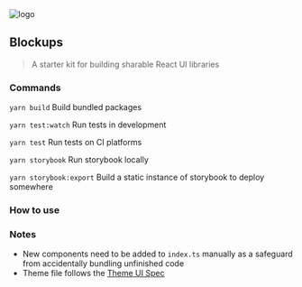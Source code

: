 <img src="https://cailborg.github.io/assets/Logo.png" alt="logo"/>

## Blockups

> A starter kit for building sharable React UI libraries

### Commands

`yarn build` Build bundled packages

`yarn test:watch` Run tests in development

`yarn test` Run tests on CI platforms

`yarn storybook` Run storybook locally

`yarn storybook:export` Build a static instance of storybook to deploy somewhere

### How to use

### Notes

- New components need to be added to `index.ts` manually as a safeguard from accidentally bundling unfinished code
- Theme file follows the [Theme UI Spec](https://theme-ui.com/theme-spec/)
